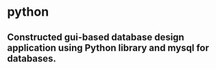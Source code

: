 # python
## Constructed gui-based database design application using Python library and mysql for databases.

